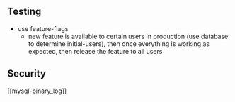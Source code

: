 ## Testing
- use feature-flags
	- new feature is available to certain users in production (use database to determine initial-users), then once everything is working as expected, then release the feature to all users 


## Security

[[mysql-binary_log]]